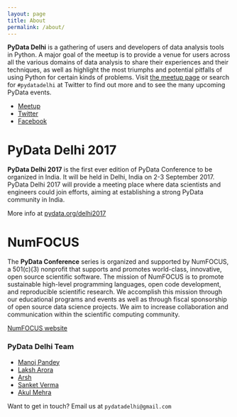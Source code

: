 ```yaml
---
layout: page
title: About
permalink: /about/
---
```


**PyData Delhi** is a gathering of users and developers of data analysis tools in Python. 
A major goal of the meetup is to provide a venue for users across all the various domains of data analysis to share their experiences and their techniques, as well as highlight the most triumphs and potential pitfalls of using Python for certain kinds of problems. 
Visit [the meetup page](https://meetup.com/PyDataDelhi) or search for `#pydatadelhi` at Twitter to find out more and to see the many upcoming PyData events. 

- [Meetup](https://meetup.com/PyDataDelhi)
- [Twitter](https://twitter.com/PyDataDelhi)
- [Facebook](http://fb.com/pydatadelhi)


# PyData Delhi 2017

**PyData Delhi 2017** is the first ever edition of PyData Conference to be organized in India. It will be held in Delhi, India on 2-3 September 2017. PyData Delhi 2017 will provide a meeting place where data scientists and engineers could join efforts, aiming at establishing a strong PyData community in India. 

More info at [pydata.org/delhi2017](https://pydata.org/delhi2017)

# NumFOCUS

The **PyData Conference** series is organized and supported by NumFOCUS, a 501(c)(3) nonprofit that supports and promotes world-class, innovative, open source scientific software. The mission of NumFOCUS is to promote sustainable high-level programming languages, open code development, and reproducible scientific research.
We accomplish this mission through our educational programs and events as well as through fiscal sponsorship of open source data science projects. We aim to increase collaboration and communication within the scientific computing community. 

[NumFOCUS website](https://www.numfocus.org/)


### PyData Delhi Team

- [Manoj Pandey](mailto:manojpandey1996@gmail.com)
- [Laksh Arora](mailto:laksharora28@gmail.com)
- [Arsh](mailto:programmer.arsh@gmail.com)
- [Sanket Verma](mailto:svsanketverma5@gmail.com)
- [Akul Mehra](mailto:mehra.akul@gmail.com)

Want to get in touch? Email us at `pydatadelhi@gmail.com`
